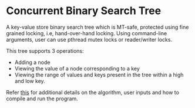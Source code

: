 # Concurrent Binary Search Tree

A key-value store binary search tree which is MT-safe, protected using fine grained locking, i.e, hand-over-hand locking. Using command-line arguments, user can use pthread mutex locks or reader/writer locks.

This tree supports 3 operations:
- Adding a node
- Viewing the value of a node corresponding to a key
- Viewing the range of values and keys present in the tree within a high and low key. 

Refer [this](https://github.com/devmittal/Concurrent-BST/blob/master/Mittal_Report.pdf) for additional details on the algorithm, user inputs and how to compile and run the program.

